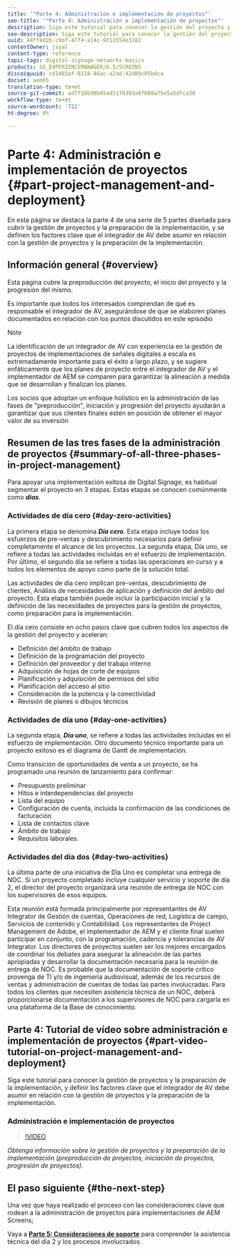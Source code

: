 ```yaml
---
title: '"Parte 4: Administración e implementación de proyectos"'
seo-title: '"Parte 4: Administración e implementación de proyectos"'
description: Siga este tutorial para conocer la gestión del proyecto y la preparación de la implementación (preproducción del proyecto, iniciación del proyecto, progresión del proyecto). Además, conozca cómo se define el alcance y la programación del proyecto, junto con la recopilación de información sobre proveedores, mano de obra interna y hojas de corte.
seo-description: Siga este tutorial para conocer la gestión del proyecto y la preparación de la implementación (preproducción del proyecto, iniciación del proyecto, progresión del proyecto). Además, conozca cómo se define el alcance y la programación del proyecto, junto con la recopilación de información sobre proveedores, mano de obra interna y hojas de corte.
uuid: 44ff4d2b-c9bf-47f4-a14c-9f11554e3182
contentOwner: jsyal
content-type: reference
topic-tags: digital-signage-networks-basics
products: SG_EXPERIENCEMANAGER/6.5/SCREENS
discoiquuid: cd1483af-8118-46ac-a2ad-42d89c05bdca
docset: aem65
translation-type: tm+mt
source-git-commit: ad7f18b99b45ed51f0393a0f608a75e5a5dfca30
workflow-type: tm+mt
source-wordcount: '722'
ht-degree: 0%

---
```



# Parte 4: Administración e implementación de proyectos {#part-project-management-and-deployment}

En esta página se destaca la parte 4 de una serie de 5 partes diseñada para cubrir la gestión de proyectos y la preparación de la implementación, y se definen los factores clave que el integrador de AV debe asumir en relación con la gestión de proyectos y la preparación de la implementación.

## Información general {#overview}

Esta página cubre la preproducción del proyecto, el inicio del proyecto y la progresión del mismo.

Es importante que todos los interesados comprendan de qué es responsable el integrador de AV, asegurándose de que se elaboren planes documentados en relación con los puntos discutidos en este episodio

>[!NOTE]
>
>La identificación de un integrador de AV con experiencia en la gestión de proyectos de implementaciones de señales digitales a escala es extremadamente importante para el éxito a largo plazo, y se sugiere enfáticamente que los planes de proyecto entre el integrador de AV y el implementador de AEM se comparen para garantizar la alineación a medida que se desarrollan y finalizan los planes.
>
>Los socios que adoptan un enfoque holístico en la administración de las fases de &quot;preproducción&quot;, iniciación y progresión del proyecto ayudarán a garantizar que sus clientes finales estén en posición de obtener el mayor valor de su inversión

## Resumen de las tres fases de la administración de proyectos {#summary-of-all-three-phases-in-project-management}

Para apoyar una implementación exitosa de Digital Signage, es habitual segmentar el proyecto en 3 etapas. Estas etapas se conocen comúnmente como ***días***.

### Actividades de día cero {#day-zero-activities}

La primera etapa se denomina ***Día cero***. Esta etapa incluye todos los esfuerzos de pre-ventas y descubrimiento necesarios para definir completamente el alcance de los proyectos. La segunda etapa, Día uno, se refiere a todas las actividades incluidas en el esfuerzo de implementación. Por último, el segundo día se refiere a todas las operaciones en curso y a todos los elementos de apoyo como parte de la solución total.

Las actividades de día cero implican pre-ventas, descubrimiento de clientes, Análisis de necesidades de aplicación y definición del ámbito del proyecto. Esta etapa también puede incluir la participación inicial y la definición de las necesidades de proyectos para la gestión de proyectos, como preparación para la implementación.

El día cero consiste en ocho pasos clave que cubren todos los aspectos de la gestión del proyecto y aceleran:

* Definición del ámbito de trabajo
* Definición de la programación del proyecto
* Definición del proveedor y del trabajo interno
* Adquisición de hojas de corte de equipos
* Planificación y adquisición de permisos del sitio
* Planificación del acceso al sitio
* Consideración de la potencia y la conectividad
* Revisión de planes o dibujos técnicos

### Actividades de día uno {#day-one-activities}

La segunda etapa, ***Día uno***, se refiere a todas las actividades incluidas en el esfuerzo de implementación. Otro documento técnico importante para un proyecto exitoso es el diagrama de Gantt de implementación.

Como transición de oportunidades de venta a un proyecto, se ha programado una reunión de lanzamiento para confirmar:

* Presupuesto preliminar
* Hitos e interdependencias del proyecto
* Lista del equipo
* Configuración de cuenta, incluida la confirmación de las condiciones de facturación
* Lista de contactos clave
* Ámbito de trabajo
* Requisitos laborales.

### Actividades del día dos {#day-two-activities}

La última parte de una iniciativa de Día Uno es completar una entrega de NOC. Si un proyecto completado incluye cualquier servicio y soporte de día 2, el director del proyecto organizará una reunión de entrega de NOC con los supervisores de esos equipos.

Esta reunión está formada principalmente por representantes de AV Integrator de Gestión de cuentas, Operaciones de red, Logística de campo, Servicios de contenido y Contabilidad. Los representantes de Project Management de Adobe, el implementador de AEM y el cliente final suelen participar en conjunto, con la programación, cadencia y tolerancias de AV Integrator. Los directores de proyectos suelen ser los mejores encargados de coordinar los debates para asegurar la alineación de las partes apropiadas y desarrollar la documentación necesaria para la reunión de entrega de NOC. Es probable que la documentación de soporte crítico provenga de TI y/o de ingeniería audiovisual, además de los recursos de ventas y administración de cuentas de todas las partes involucradas. Para todos los clientes que necesiten asistencia técnica de un NOC, deberá proporcionarse documentación a los supervisores de NOC para cargarla en una plataforma de la Base de conocimiento.

## Parte 4: Tutorial de vídeo sobre administración e implementación de proyectos {#part-video-tutorial-on-project-management-and-deployment}

Siga este tutorial para conocer la gestión de proyectos y la preparación de la implementación, y definir los factores clave que el integrador de AV debe asumir en relación con la gestión de proyectos y la preparación de la implementación.

### Administración e implementación de proyectos

>[!VIDEO](https://video.tv.adobe.com/v/28408)

*Obtenga información sobre la gestión de proyectos y la preparación de la implementación (preproducción de proyectos, iniciación de proyectos, progresión de proyectos).*

## El paso siguiente {#the-next-step}

Una vez que haya realizado el proceso con las consideraciones clave que rodean a la administración de proyectos para implementaciones de AEM Screens;

Vaya a **[Parte 5: Consideraciones de soporte](support-considerations.md)** para comprender la asistencia técnica del día 2 y los procesos involucrados.

